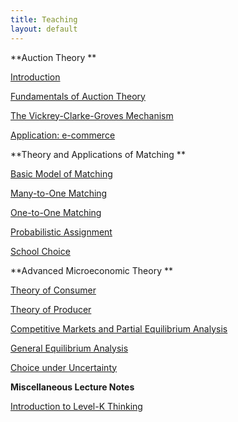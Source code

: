 ```yaml
---
title: Teaching
layout: default
---
```


**Auction Theory **



[Introduction](https://github.com/haihan/haihan.github.io/raw/master/teaching/intromarketdesign/lecture01.pdf)    
  
[Fundamentals of Auction Theory](https://github.com/haihan/haihan.github.io/blob/master/teaching/intromarketdesign/lecture02.pdf)        
  
[The Vickrey-Clarke-Groves Mechanism
](https://github.com/haihan/haihan.github.io/blob/master/teaching/intromarketdesign/lecture03.pdf)  
  
[Application: e-commerce
](https://github.com/haihan/haihan.github.io/blob/master/teaching/intromarketdesign/lecture04.pdf)    


  **Theory and Applications of Matching **




[Basic Model of Matching](https://github.com/haihan/haihan.github.io/raw/master/teaching/intromatching/matching01.pdf)         
  
[Many-to-One Matching](https://github.com/haihan/haihan.github.io/raw/master/teaching/intromatching/matching02.pdf)       
  
[One-to-One Matching](https://github.com/haihan/haihan.github.io/raw/master/teaching/intromatching/matching03.pdf)         
  
[Probabilistic Assignment](https://github.com/haihan/haihan.github.io/raw/master/teaching/intromatching/matching04.pdf)     

[School Choice](https://github.com/haihan/haihan.github.io/raw/master/teaching/intromatching/matching04.pdf)     



**Advanced Microeconomic Theory **





[Theory of Consumer]("/Teaching/micro/consumer.pdf")  

[Theory of Producer]("/Teaching/micro/consumer.pdf")  

[Competitive Markets and Partial Equilibrium Analysis]("/Teaching/micro/consumer.pdf")  

[General Equilibrium Analysis]("/Teaching/micro/consumer.pdf")  

[Choice under Uncertainty]("/Teaching/micro/consumer.pdf")	     




**Miscellaneous Lecture Notes**



[Introduction to Level-K Thinking](https://github.com/haihan/haihan.github.io/raw/master/teaching/micro/Level_k.pdf)

